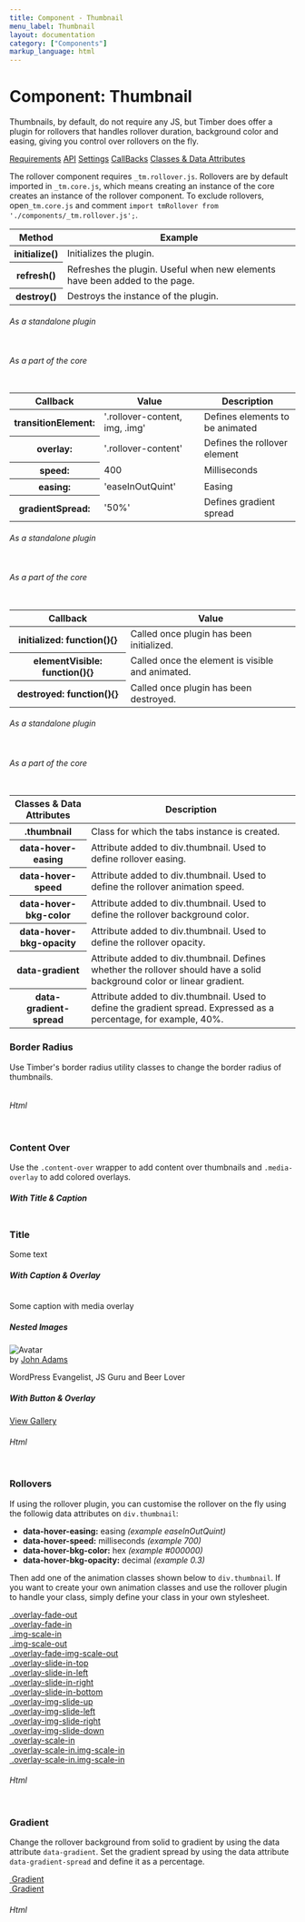 ```yaml
---
title: Component - Thumbnail
menu_label: Thumbnail
layout: documentation
category: ["Components"]
markup_language: html
---
```


<div class="section-block">
  <div class="row pt-40 pt-md-40">
    <!-- Content Inner -->
    <div class="col w-9/12 w-md-full order-2 content-inner">
      <h1 class="font-light">Component: Thumbnail</h1>
      <p>Thumbnails, by default, do not require any JS, but Timber does offer a plugin for rollovers that handles rollover duration, background color and easing, giving you control over rollovers on the fly.</p>
      <div class="tabs rounded">
        <div class="tab-nav button-nav left">
          <a href="#tabs-1-pane-1" class="button border-b border-2 active bg-transparent bg-hover-transparent border-grey-lightest border-hover-grey-lightest color-grey-dark color-hover-grey-darkest border-active-primary color-active-primary">Requirements</a>
          <a href="#tabs-1-pane-2" class="button border-b border-2 bg-transparent bg-hover-transparent border-grey-lightest border-hover-grey-lightest color-grey-dark color-hover-grey-darkest border-active-primary color-active-primary">API</a>
          <a href="#tabs-1-pane-3" class="button border-b border-2 bg-transparent bg-hover-transparent border-grey-lightest border-hover-grey-lightest color-grey-dark color-hover-grey-darkest border-active-primary color-active-primary">Settings</a>
          <a href="#tabs-1-pane-4" class="button border-b border-2 bg-transparent bg-hover-transparent border-grey-lightest border-hover-grey-lightest color-grey-dark color-hover-grey-darkest border-active-primary color-active-primary">CallBacks</a>
          <a href="#tabs-1-pane-5" class="button border-b border-2 bg-transparent bg-hover-transparent border-grey-lightest border-hover-grey-lightest color-grey-dark color-hover-grey-darkest border-active-primary color-active-primary">Classes &amp; Data Attributes</a>
        </div>
        <div class="tab-panes px-0 rounded rounded-sm-b border-transparent">
          <div id="tabs-1-pane-1" class="active animate-in">
            <div class="tab-content">
              <p class="mb-0">The rollover component requires <code class="color-indigo font-bold">_tm.rollover.js</code>. Rollovers are by default imported in <code class="color-indigo font-bold">_tm.core.js</code>, which means creating an instance of the core creates an instance of the rollover component. To exclude rollovers, open<code class="color-indigo font-bold">_tm.core.js</code> and comment <code class="color-indigo font-bold">import tmRollover from './components/_tm.rollover.js';</code>.</p>
            </div>
          </div>
          <div id="tabs-1-pane-2">
            <div class="tab-content">
              <!-- Classes -->
              <div class="table-scrollable">
                <table class="table size-md mb-0 rounded bg-white">
                  <thead>
                    <tr>
                      <th> Method </th>
                      <th> Example </th>
                    </tr>
                  </thead>
                  <tbody class="font-mono">
                    <tr>
                      <th class="color-indigo">initialize()</th>
                      <td> Initializes the plugin. </td>
                    </tr>
                    <tr>
                      <th class="color-indigo">refresh()</th>
                      <td> Refreshes the plugin. Useful when new elements have been added to the page. </td>
                    </tr>
                    <tr>
                      <th class="color-indigo">destroy()</th>
                      <td> Destroys the instance of the plugin. </td>
                    </tr>
                  </tbody>
                </table>
              </div>
              <!-- Classes End -->
              <!-- code -->
              <h6 class="uppercase">As a standalone plugin</h6>
              <div class="rounded p-20 overflow-y-scroll mb-0 bg-gradient-grey-ultralight border-l border-4 border-solid border-indigo">
                <pre class="m-0 language-js"><code class="inline-block scrolling-touch"><!--let rollover = new tmRollover('.thumbnail');
rollover.method();
--></code></pre>
              </div>
              <!-- code -->
              <!-- code -->
              <h6 class="uppercase">As a part of the core</h6>
              <div class="rounded p-20 overflow-y-scroll mb-0 bg-gradient-grey-ultralight border-l border-4 border-solid border-indigo">
                <pre class="m-0 language-js"><code class="inline-block scrolling-touch"><!--timber.rollover.method();
--></code></pre>
              </div>
              <!-- code -->
            </div>
          </div>
          <div id="tabs-1-pane-3">
            <div class="tab-content">
              <!-- Classes -->
              <div class="table-scrollable">
                <table class="table size-md mb-0 rounded bg-white">
                  <thead>
                    <tr>
                      <th> Callback </th>
                      <th> Value </th>
                      <th> Description </th>
                    </tr>
                  </thead>
                  <tbody class="font-mono">
                    <tr>
                      <th class="color-indigo">transitionElement:</th>
                      <td> '.rollover-content, img, .img' </td>
                      <td> Defines elements to be animated </td>
                    </tr>
                    <tr>
                      <th class="color-indigo">overlay:</th>
                      <td> '.rollover-content' </td>
                      <td> Defines the rollover element </td>
                    </tr>
                    <tr>
                      <th class="color-indigo">speed:</th>
                      <td> 400 </td>
                      <td> Milliseconds </td>
                    </tr>
                    <tr>
                      <th class="color-indigo">easing:</th>
                      <td> 'easeInOutQuint' </td>
                      <td> Easing </td>
                    </tr>
                    <tr>
                      <th class="color-indigo">gradientSpread:</th>
                      <td> '50%' </td>
                      <td> Defines gradient spread </td>
                    </tr>
                  </tbody>
                </table>
              </div>
              <!-- Classes End -->
              <!-- code -->
              <h6 class="uppercase">As a standalone plugin</h6>
              <div class="rounded p-20 overflow-y-scroll mb-0 bg-gradient-grey-ultralight border-l border-4 border-solid border-indigo">
                <pre class="m-0 language-js"><code class="inline-block scrolling-touch"><!--let lightbox = new tmLightbox('.lightbox',{
    speed: 400,
    easing: 'easeInOutQuint'
});
--></code></pre>
              </div>
              <!-- code -->
              <!-- code -->
              <h6 class="uppercase">As a part of the core</h6>
              <div class="rounded p-20 overflow-y-scroll mb-0 bg-gradient-grey-ultralight border-l border-4 border-solid border-indigo">
                <pre class="m-0 language-js"><code class="inline-block scrolling-touch"><!--timber.module.lightbox.settings.contentAnimation = 'slide';
timber.module.lightbox.settings.navThumbnails = false;
--></code></pre>
              </div>
              <!-- code -->
            </div>
          </div>
          <div id="tabs-1-pane-4">
            <div class="tab-content">
              <!-- Classes -->
              <div class="table-scrollable">
                <table class="table size-md mb-0 rounded bg-white">
                  <thead>
                    <tr>
                      <th> Callback </th>
                      <th> Value </th>
                    </tr>
                  </thead>
                  <tbody class="font-mono">
                    <tr>
                      <th class="color-indigo">initialized: function(){}</th>
                      <td> Called once plugin has been initialized. </td>
                    </tr>
                    <tr>
                      <th class="color-indigo">elementVisible: function(){}</th>
                      <td> Called once the element is visible and animated. </td>
                    </tr>
                    <tr>
                      <th class="color-indigo">destroyed: function(){}</th>
                      <td> Called once plugin has been destroyed. </td>
                    </tr>
                  </tbody>
                </table>
              </div>
              <!-- Classes End -->
              <!-- code -->
              <h6 class="uppercase">As a standalone plugin</h6>
              <div class="rounded p-20 overflow-y-scroll mb-0 bg-gradient-grey-ultralight border-l border-4 border-solid border-indigo">
                <pre class="m-0 language-js"><code class="inline-block scrolling-touch"><!--let rollover = new tmRollover('.thumbnail',{
    callback:function(){}
});
--></code></pre>
              </div>
              <!-- code -->
              <!-- code -->
              <h6 class="uppercase">As a part of the core</h6>
              <div class="rounded p-20 overflow-y-scroll mb-0 bg-gradient-grey-ultralight border-l border-4 border-solid border-indigo">
                <pre class="m-0 language-js"><code class="inline-block scrolling-touch"><!--timber.module.rollover.settings.callback = function(){};
--></code></pre>
              </div>
              <!-- code -->
            </div>
          </div>
          <div id="tabs-1-pane-5">
            <div class="tab-content">
              <!-- Classes -->
              <div class="table-scrollable">
                <table class="table size-md mb-0 rounded bg-white">
                  <thead>
                    <tr>
                      <th> Classes &amp; Data Attributes </th>
                      <th> Description </th>
                    </tr>
                  </thead>
                  <tbody class="font-mono">
                    <tr>
                      <th class="color-indigo">.thumbnail</th>
                      <td> Class for which the tabs instance is created. </td>
                    </tr>
                    <tr>
                      <th class="color-indigo">data-hover-easing</th>
                      <td> Attribute added to div.thumbnail. Used to define rollover easing. </td>
                    </tr>
                    <tr>
                      <th class="color-indigo">data-hover-speed</th>
                      <td> Attribute added to div.thumbnail. Used to define the rollover animation speed. </td>
                    </tr>
                    <tr>
                      <th class="color-indigo">data-hover-bkg-color</th>
                      <td> Attribute added to div.thumbnail. Used to define the rollover background color. </td>
                    </tr>
                    <tr>
                      <th class="color-indigo">data-hover-bkg-opacity</th>
                      <td> Attribute added to div.thumbnail. Used to define the rollover opacity. </td>
                    </tr>
                    <tr>
                      <th class="color-indigo">data-gradient</th>
                      <td> Attribute added to div.thumbnail. Defines whether the rollover should have a solid background color or linear gradient. </td>
                    </tr>
                    <tr>
                      <th class="color-indigo">data-gradient-spread</th>
                      <td> Attribute added to div.thumbnail. Used to define the gradient spread. Expressed as a percentage, for example, 40%. </td>
                    </tr>
                  </tbody>
                </table>
              </div>
              <!-- Classes End -->
            </div>
          </div>
        </div>
      </div>
      <!-- Demo Block -->
      <div class="demo-block mt-80">
        <h3 class="font-light">Border Radius</h3>
        <p>Use Timber's border radius utility classes to change the border radius of thumbnails.</p>
        <div class="p-30 rounded bg-grey-ultralight">
          <div class="row items-center">
            <div class="col w-6/12">
              <div class="thumbnail rounded w-300 h-min-300 ml-auto mr-auto">
                <img src="https://images.unsplash.com/photo-1564419429381-98dbcf916478?ixlib=rb-1.2.1&amp;auto=format&amp;fit=crop&amp;w=944&amp;q=80" alt="">
              </div>
            </div>
            <div class="col w-6/12">
              <div class="thumbnail rounded-full w-300 h-min-300 ml-auto mr-auto">
                <img src="https://images.unsplash.com/photo-1453536693126-048a470d9b07?ixlib=rb-1.2.1&amp;ixid=eyJhcHBfaWQiOjEyMDd9&amp;auto=format&amp;fit=crop&amp;w=1400&amp;q=80" alt="">
              </div>
            </div>
          </div>
        </div>
      </div>
      <!-- Demo Block End -->
      <!-- code -->
      <h6 class="uppercase">Html</h6>
      <div class="rounded p-20 overflow-y-scroll mb-0 bg-gradient-grey-ultralight border-l border-4 border-solid border-indigo">
        <pre class="m-0 language-html"><code class="inline-block scrolling-touch"><!--<div class="thumbnail rounded w-300 h-min-300 ml-auto mr-auto">
	<img src="https://images.unsplash.com/photo-1564419429381-98dbcf916478?ixlib=rb-1.2.1&auto=format&fit=crop&w=944&q=80" alt=""/>
</div>
<div class="thumbnail rounded-full w-300 h-min-300 ml-auto mr-auto">
	<img src="https://images.unsplash.com/photo-1453536693126-048a470d9b07?ixlib=rb-1.2.1&ixid=eyJhcHBfaWQiOjEyMDd9&auto=format&fit=crop&w=1400&q=80" alt=""/>
</div>
--></code></pre>
      </div>
      <!-- code -->
      <!-- Demo Block -->
      <div class="demo-block mt-80">
        <h3 class="font-light">Content Over</h3>
        <p>Use the <code class="color-indigo font-bold">.content-over</code> wrapper to add content over thumbnails and <code class="color-indigo font-bold">.media-overlay</code> to add colored overlays.</p>
        <div class="p-30 rounded bg-grey-ultralight">
          <div class="row pt-0">
            <div class="col grid grid-cols-2 grid-sm-cols-1">
              <div class="grid-item">
                <h5>With Title &amp; Caption</h5>
                <div class="thumbnail">
                  <img src="https://images.unsplash.com/photo-1496449903678-68ddcb189a24?ixlib=rb-1.2.1&amp;auto=format&amp;fit=crop&amp;w=2100&amp;q=80" alt="">
                  <div class="content-over items-end color-white">
                    <div>
                      <h3 class="mb-0 font-light">Title</h3>
                      <p class="mb-0">Some text</p>
                    </div>
                  </div>
                </div>
              </div>
              <div class="grid-item">
                <h5>With Caption &amp; Overlay</h5>
                <div class="thumbnail">
                  <img src="https://images.unsplash.com/photo-1551841656-f4b93a0329e9?ixlib=rb-1.2.1&amp;ixid=eyJhcHBfaWQiOjEyMDd9&amp;auto=format&amp;fit=crop&amp;w=2102&amp;q=80" alt="">
                  <div class="content-over items-end color-white">
                    <div class="media-overlay bg-red opacity-30"></div>
                    <p class="mb-0">Some caption with media overlay</p>
                  </div>
                </div>
              </div>
              <div class="grid-item">
                <h5>Nested Images</h5>
                <div class="thumbnail">
                  <img src="https://images.unsplash.com/photo-1551970634-086c4065fa85?ixlib=rb-1.2.1&amp;ixid=eyJhcHBfaWQiOjEyMDd9&amp;auto=format&amp;fit=crop&amp;w=2100&amp;q=80" alt="">
                  <div class="media-overlay bg-gradient-purple-haze opacity-70"></div>
                  <div class="content-over items-end color-white">
                    <div>
                      <div class="flex items-center">
                        <div class="thumbnail w-80 rounded-full mr-10 mb-0">
                          <img src="https://images.unsplash.com/photo-1535713875002-d1d0cf377fde?ixlib=rb-1.2.1&amp;ixid=eyJhcHBfaWQiOjEyMDd9&amp;auto=format&amp;fit=crop&amp;w=1400&amp;q=80" alt="Avatar">
                        </div>
                        <div>
                          <div class="name text-large">by <a href="#">John Adams</a></div>
                          <p class="author-title mb-0">WordPress Evangelist, JS Guru and Beer Lover</p>
                        </div>
                      </div>
                    </div>
                  </div>
                </div>
              </div>
              <div class="grid-item">
                <h5>With Button &amp; Overlay</h5>
                <div class="thumbnail">
                  <img src="https://images.unsplash.com/photo-1555481815-7ddb523c7c55?ixlib=rb-1.2.1&amp;ixid=eyJhcHBfaWQiOjEyMDd9&amp;auto=format&amp;fit=crop&amp;w=2100&amp;q=80" alt="">
                  <div class="content-over items-end center">
                    <div class="media-overlay bg-black opacity-40"></div>
                    <div>
                      <a href="#" class="button size-md w-full rounded bg-teal bg-hover-teal color-white color-white">View Gallery</a>
                    </div>
                  </div>
                </div>
              </div>
            </div>
          </div>
        </div>
      </div>
      <!-- Demo Block End -->
      <!-- code -->
      <h6 class="uppercase">Html</h6>
      <div class="rounded p-20 overflow-y-scroll mb-0 bg-gradient-grey-ultralight border-l border-4 border-solid border-indigo">
        <pre class="m-0 language-html"><code class="inline-block scrolling-touch"><!--<div class="thumbnail">
	<img src="https://images.unsplash.com/photo-1551970634-086c4065fa85?ixlib=rb-1.2.1&ixid=eyJhcHBfaWQiOjEyMDd9&auto=format&fit=crop&w=2100&q=80" alt=""/>
	<div class="content-over items-end color-white">
		<div>
			<div class="flex items-center">
				<div class="thumbnail w-80 rounded-full mr-10 mb-0">
					<img src="../images/blog/bio-avatar.jpg" alt="Avatar">
				</div>
				<div>
					<div class="name text-large">by <a href="#">John Adams</a></div>
					<p class="author-title mb-0">WordPress Evangelist, JS Guru and Beer Lover</p>
				</div>
			</div>
		</div>
	</div>
</div>
--></code></pre>
      </div>
      <!-- code -->
      <!-- Demo Block -->
      <div class="demo-block mt-80">
        <h3 class="font-light">Rollovers</h3>
        <p>If using the rollover plugin, you can customise the rollover on the fly using the followig data attributes on <code class="color-indigo font-bold">div.thumbnail</code>:</p>
        <ul>
          <li><strong>data-hover-easing:</strong> easing <em>(example easeInOutQuint)</em></li>
          <li><strong>data-hover-speed:</strong> milliseconds <em>(example 700)</em></li>
          <li><strong>data-hover-bkg-color:</strong> hex <em>(example #000000)</em></li>
          <li><strong>data-hover-bkg-opacity:</strong> decimal <em>(example 0.3)</em></li>
        </ul>
        <p>Then add one of the animation classes shown below to <code class="color-indigo font-bold">div.thumbnail</code>. If you want to create your own animation classes and use the rollover plugin to handle your class, simply define your class in your own stylesheet.</p>
        <div class="p-30 rounded bg-grey-ultralight">
          <div class="row pt-0">
            <div class="col w-full grid grid-cols-2 grid-md-cols-2 grid-xs-cols-1">
              <div class="grid-item grid-sizer">
                <div class="thumbnail thumbnail-1 rounded overlay-fade-out" data-hover-easing="easeInOut" data-hover-speed="700" data-hover-bkg-color="#000000" data-hover-bkg-opacity="0.9">
                  <a class="overlay-link" href="#">
                    <img src="https://images.unsplash.com/photo-1515020395716-70a1b16212c3?ixlib=rb-1.2.1&amp;ixid=eyJhcHBfaWQiOjEyMDd9&amp;auto=format&amp;fit=crop&amp;w=2102&amp;q=80" alt="">
                    <span class="rollover-content items-center center">
                      <span> .overlay-fade-out </span>
                    </span>
                  </a>
                </div>
              </div>
              <div class="grid-item">
                <div class="thumbnail rounded overlay-fade-in" data-hover-easing="easeInOut" data-hover-speed="700" data-hover-bkg-color="#000000" data-hover-bkg-opacity="0.9">
                  <a class="overlay-link" href="#">
                    <img src="https://images.unsplash.com/photo-1496449903678-68ddcb189a24?ixlib=rb-1.2.1&amp;auto=format&amp;fit=crop&amp;w=2100&amp;q=80" alt="">
                    <span class="rollover-content items-center center">
                      <span> .overlay-fade-in </span>
                    </span>
                  </a>
                </div>
              </div>
              <div class="grid-item">
                <div class="thumbnail rounded img-scale-in" data-hover-easing="easeInOut" data-hover-speed="700" data-hover-bkg-color="#000000" data-hover-bkg-opacity="0.9">
                  <a class="overlay-link" href="#">
                    <img src="https://images.unsplash.com/photo-1565506602745-8b149f0be2c2?ixlib=rb-1.2.1&amp;ixid=eyJhcHBfaWQiOjEyMDd9&amp;auto=format&amp;fit=crop&amp;w=2100&amp;q=80" alt="">
                    <span class="rollover-content items-center center">
                      <span> .img-scale-in </span>
                    </span>
                  </a>
                </div>
              </div>
              <div class="grid-item">
                <div class="thumbnail rounded img-scale-in" data-hover-easing="easeInOut" data-hover-speed="700" data-hover-bkg-color="#000000" data-hover-bkg-opacity="0.9">
                  <a class="overlay-link" href="#">
                    <img src="https://images.unsplash.com/photo-1552131990-74b9977ee9c3?ixlib=rb-1.2.1&amp;ixid=eyJhcHBfaWQiOjEyMDd9&amp;auto=format&amp;fit=crop&amp;w=2100&amp;q=80" alt="">
                    <span class="rollover-content items-center center">
                      <span> .img-scale-out </span>
                    </span>
                  </a>
                </div>
              </div>
              <div class="grid-item">
                <div class="thumbnail rounded overlay-fade-img-scale-out" data-hover-easing="easeInOut" data-hover-speed="700" data-hover-bkg-color="#000000" data-hover-bkg-opacity="0.9">
                  <a class="overlay-link" href="#">
                    <img src="https://images.unsplash.com/photo-1556742111-a301076d9d18?ixlib=rb-1.2.1&amp;ixid=eyJhcHBfaWQiOjEyMDd9&amp;auto=format&amp;fit=crop&amp;w=2100&amp;q=80" alt="">
                    <span class="rollover-content items-center center">
                      <span> .overlay-fade-img-scale-out </span>
                    </span>
                  </a>
                </div>
              </div>
              <div class="grid-item">
                <div class="thumbnail rounded overlay-slide-in-top" data-hover-easing="easeInOut" data-hover-speed="700" data-hover-bkg-color="#000000" data-hover-bkg-opacity="0.9">
                  <a class="overlay-link" href="#">
                    <img src="https://images.unsplash.com/photo-1556741533-f9cffe3ba641?ixlib=rb-1.2.1&amp;ixid=eyJhcHBfaWQiOjEyMDd9&amp;auto=format&amp;fit=crop&amp;w=2100&amp;q=80" alt="">
                    <span class="rollover-content items-center center">
                      <span> .overlay-slide-in-top </span>
                    </span>
                  </a>
                </div>
              </div>
              <div class="grid-item">
                <div class="thumbnail rounded overlay-slide-in-left" data-hover-easing="easeInOut" data-hover-speed="700" data-hover-bkg-color="#000000" data-hover-bkg-opacity="0.9">
                  <a class="overlay-link" href="#">
                    <img src="https://images.unsplash.com/photo-1562101806-f2effc30ed54?ixlib=rb-1.2.1&amp;auto=format&amp;fit=crop&amp;w=2100&amp;q=80" alt="">
                    <span class="rollover-content items-center center">
                      <span> .overlay-slide-in-left </span>
                    </span>
                  </a>
                </div>
              </div>
              <div class="grid-item">
                <div class="thumbnail rounded overlay-slide-in-right" data-hover-easing="easeInOut" data-hover-speed="700" data-hover-bkg-color="#000000" data-hover-bkg-opacity="0.9">
                  <a class="overlay-link" href="#">
                    <img src="https://images.unsplash.com/photo-1551970634-086c4065fa85?ixlib=rb-1.2.1&amp;ixid=eyJhcHBfaWQiOjEyMDd9&amp;auto=format&amp;fit=crop&amp;w=2100&amp;q=80" alt="">
                    <span class="rollover-content items-center center">
                      <span> .overlay-slide-in-right </span>
                    </span>
                  </a>
                </div>
              </div>
              <div class="grid-item">
                <div class="thumbnail rounded overlay-slide-in-bottom" data-hover-easing="easeInOut" data-hover-speed="700" data-hover-bkg-color="#000000" data-hover-bkg-opacity="0.9">
                  <a class="overlay-link" href="#">
                    <img src="https://images.unsplash.com/photo-1531694289743-6ce6b21921b0?ixlib=rb-1.2.1&amp;ixid=eyJhcHBfaWQiOjEyMDd9&amp;auto=format&amp;fit=crop&amp;w=2100&amp;q=80" alt="">
                    <span class="rollover-content items-center center">
                      <span> .overlay-slide-in-bottom </span>
                    </span>
                  </a>
                </div>
              </div>
              <div class="grid-item">
                <div class="thumbnail rounded overlay-img-slide-up color-white" data-hover-easing="easeInOut" data-hover-speed="700" data-hover-bkg-color="#000000" data-hover-bkg-opacity="1">
                  <a class="overlay-link" href="#">
                    <img src="https://images.unsplash.com/photo-1556742212-5b321f3c261b?ixlib=rb-1.2.1&amp;auto=format&amp;fit=crop&amp;w=2100&amp;q=80" alt="">
                    <span class="rollover-content items-center center">
                      <span> .overlay-img-slide-up </span>
                    </span>
                  </a>
                </div>
              </div>
              <div class="grid-item">
                <div class="thumbnail rounded overlay-img-slide-left color-white" data-hover-easing="easeInOut" data-hover-speed="700" data-hover-bkg-color="#000000" data-hover-bkg-opacity="1">
                  <a class="overlay-link" href="#">
                    <img src="https://images.unsplash.com/photo-1551903700-d010a6b9f8e4?ixlib=rb-1.2.1&amp;ixid=eyJhcHBfaWQiOjEyMDd9&amp;auto=format&amp;fit=crop&amp;w=2100&amp;q=80" alt="">
                    <span class="rollover-content items-center center">
                      <span> .overlay-img-slide-left </span>
                    </span>
                  </a>
                </div>
              </div>
              <div class="grid-item">
                <div class="thumbnail rounded overlay-img-slide-right color-white" data-hover-easing="easeInOut" data-hover-speed="700" data-hover-bkg-color="#000000" data-hover-bkg-opacity="1">
                  <a class="overlay-link" href="#">
                    <img src="https://images.unsplash.com/photo-1562184167-b3c8a9d019dd?ixlib=rb-1.2.1&amp;ixid=eyJhcHBfaWQiOjEyMDd9&amp;auto=format&amp;fit=crop&amp;w=2100&amp;q=80" alt="">
                    <span class="rollover-content items-center center">
                      <span> .overlay-img-slide-right </span>
                    </span>
                  </a>
                </div>
              </div>
              <div class="grid-item">
                <div class="thumbnail rounded overlay-img-slide-down color-white" data-hover-easing="easeInOut" data-hover-speed="700" data-hover-bkg-color="#000000" data-hover-bkg-opacity="1">
                  <a class="overlay-link" href="#">
                    <img src="https://images.unsplash.com/photo-1551841416-2715356ac234?ixlib=rb-1.2.1&amp;ixid=eyJhcHBfaWQiOjEyMDd9&amp;auto=format&amp;fit=crop&amp;w=2102&amp;q=80" alt="">
                    <span class="rollover-content items-center center">
                      <span> .overlay-img-slide-down </span>
                    </span>
                  </a>
                </div>
              </div>
              <div class="grid-item">
                <div class="thumbnail rounded overlay-scale-in" data-hover-easing="easeInOut" data-hover-speed="700" data-hover-bkg-color="#000000" data-hover-bkg-opacity="0.9">
                  <a class="overlay-link" href="#">
                    <img src="https://images.unsplash.com/photo-1551841656-f4b93a0329e9?ixlib=rb-1.2.1&amp;ixid=eyJhcHBfaWQiOjEyMDd9&amp;auto=format&amp;fit=crop&amp;w=2102&amp;q=80" alt="">
                    <span class="rollover-content items-center center">
                      <span> .overlay-scale-in </span>
                    </span>
                  </a>
                </div>
              </div>
              <div class="grid-item">
                <div class="thumbnail rounded overlay-scale-in img-scale-in" data-hover-easing="easeInOut" data-hover-speed="700" data-hover-bkg-color="#000000" data-hover-bkg-opacity="0.9">
                  <a class="overlay-link" href="#">
                    <img src="https://images.unsplash.com/photo-1565080106373-e914c06287a8?ixlib=rb-1.2.1&amp;ixid=eyJhcHBfaWQiOjEyMDd9&amp;auto=format&amp;fit=crop&amp;w=2102&amp;q=80" alt="">
                    <span class="rollover-content items-center center">
                      <span> .overlay-scale-in.img-scale-in </span>
                    </span>
                  </a>
                </div>
              </div>
              <div class="grid-item">
                <div class="thumbnail rounded overlay-img-passpartout overlay-fade-in" data-hover-easing="easeInOut" data-hover-speed="700" data-hover-bkg-color="#000000" data-hover-bkg-opacity="0.1">
                  <a class="overlay-link" href="#">
                    <span class="image-mask">
                      <img src="https://images.unsplash.com/photo-1573509092053-df66da7e8573?ixlib=rb-1.2.1&amp;ixid=eyJhcHBfaWQiOjEyMDd9&amp;auto=format&amp;fit=crop&amp;w=2250&amp;q=80" alt="">
                    </span>
                    <span class="rollover-content items-center center">
                      <span> .overlay-scale-in.img-scale-in </span>
                    </span>
                  </a>
                </div>
              </div>
            </div>
          </div>
        </div>
      </div>
      <!-- Demo Block End -->
      <!-- code -->
      <h6 class="uppercase">Html</h6>
      <div class="rounded p-20 overflow-y-scroll mb-0 bg-gradient-grey-ultralight border-l border-4 border-solid border-indigo">
        <pre class="m-0 language-html"><code class="inline-block scrolling-touch"><!--<div class="thumbnail thumbnail-1 rounded overlay-fade-out" data-hover-easing="easeInOut" data-hover-speed="700" data-hover-bkg-color="#000000" data-hover-bkg-opacity="0.9">
	<a class="overlay-link" href="#">
		<img src="https://images.unsplash.com/photo-1515020395716-70a1b16212c3?ixlib=rb-1.2.1&ixid=eyJhcHBfaWQiOjEyMDd9&auto=format&fit=crop&w=2102&q=80" alt=""/>
		<span class="rollover-content items-center center">
			<span>
				.overlay-fade-out
			</span>
		</span>
	</a>
</div>
--></code></pre>
      </div>
      <!-- code -->
      <!-- Demo Block -->
      <div class="demo-block mt-80">
        <h3 class="font-light">Gradient</h3>
        <p>Change the rollover background from solid to gradient by using the data attribute <code class="color-indigo font-bold">data-gradient</code>. Set the gradient spread by using the data attribute <code class="color-indigo font-bold">data-gradient-spread</code> and define it as a percentage. </p>
        <div class="p-30 rounded bg-grey-ultralight">
          <div class="row pt-0">
            <div class="col w-full grid grid-cols-2 grid-md-cols-2 grid-xs-cols-1">
              <div class="grid-item grid-sizer">
                <div class="thumbnail thumbnail-1 rounded overlay-fade-out" data-hover-easing="easeInOut" data-hover-speed="700" data-hover-bkg-color="#000000" data-hover-bkg-opacity="0.95" data-gradient="" data-gradient-spread="70%">
                  <a class="overlay-link" href="#">
                    <img src="https://images.unsplash.com/photo-1515020395716-70a1b16212c3?ixlib=rb-1.2.1&amp;ixid=eyJhcHBfaWQiOjEyMDd9&amp;auto=format&amp;fit=crop&amp;w=2102&amp;q=80" alt="">
                    <span class="rollover-content items-center center text-normal font-bold">
                      <span> Gradient </span>
                    </span>
                  </a>
                </div>
              </div>
              <div class="grid-item">
                <div class="thumbnail thumbnail-1 rounded overlay-fade-out" data-hover-easing="easeInOut" data-hover-speed="700" data-hover-bkg-color="#f44f7f" data-hover-bkg-opacity="0.95" data-gradient="" data-gradient-spread="80%">
                  <a class="overlay-link" href="#">
                    <img src="https://images.unsplash.com/photo-1569785702022-ac5c2d5bdab2?ixlib=rb-1.2.1&amp;ixid=eyJhcHBfaWQiOjEyMDd9&amp;auto=format&amp;fit=crop&amp;w=2251&amp;q=80" alt="">
                    <span class="rollover-content items-center center text-normal font-bold">
                      <span> Gradient </span>
                    </span>
                  </a>
                </div>
              </div>
            </div>
          </div>
        </div>
      </div>
      <!-- Demo Block End -->
      <!-- code -->
      <h6 class="uppercase">Html</h6>
      <div class="rounded p-20 overflow-y-scroll mb-0 bg-gradient-grey-ultralight border-l border-4 border-solid border-indigo">
        <pre class="m-0 language-html"><code class="inline-block scrolling-touch"><!--<div class="thumbnail thumbnail-1 rounded overlay-fade-out" data-hover-easing="easeInOut" data-hover-speed="700" data-hover-bkg-color="#f44f7f" data-hover-bkg-opacity="0.95" data-gradient data-gradient-spread="80%">
	<a class="overlay-link" href="#">
		<img src="https://images.unsplash.com/photo-1569785702022-ac5c2d5bdab2?ixlib=rb-1.2.1&ixid=eyJhcHBfaWQiOjEyMDd9&auto=format&fit=crop&w=2251&q=80" alt=""/>
		<span class="rollover-content items-center center">
			<span>
				Gradient
			</span>
		</span>
	</a>
</div>
--></code></pre>
      </div>
      <!-- code -->
    </div>
    <!-- Content Inner End -->
  </div>
</div>
